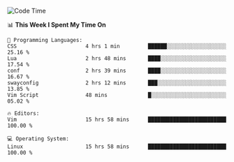 <!-- [![Top Langs](https://github-readme-stats.vercel.app/api/top-langs/?username=gagahsyuja&theme=dracula&hide_border=true&border_radius=7)](https://github.com/anuraghazra/github-readme-stats) -->

<!--START_SECTION:waka-->
![Code Time](http://img.shields.io/badge/Code%20Time-169%20hrs%2047%20mins-blue)

📊 **This Week I Spent My Time On** 

```text
💬 Programming Languages: 
CSS                      4 hrs 1 min         ██████░░░░░░░░░░░░░░░░░░░   25.16 % 
Lua                      2 hrs 48 mins       ████░░░░░░░░░░░░░░░░░░░░░   17.54 % 
conf                     2 hrs 39 mins       ████░░░░░░░░░░░░░░░░░░░░░   16.67 % 
swayconfig               2 hrs 12 mins       ███░░░░░░░░░░░░░░░░░░░░░░   13.85 % 
Vim Script               48 mins             █░░░░░░░░░░░░░░░░░░░░░░░░   05.02 % 

🔥 Editors: 
Vim                      15 hrs 58 mins      █████████████████████████   100.00 % 

💻 Operating System: 
Linux                    15 hrs 58 mins      █████████████████████████   100.00 % 
```


<!--END_SECTION:waka-->
